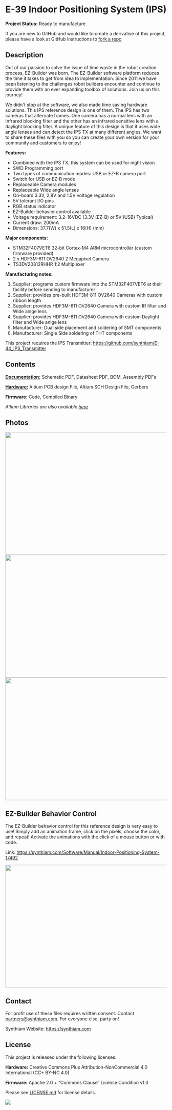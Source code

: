 # E-39 Indoor Positioning System (IPS)

**Project Status:** Ready to manufacture

If you are new to GitHub and would like to create a derivative of this project, please have a look at GitHub instructions to [fork a repo](https://help.github.com/en/articles/fork-a-repo)

## Description

Out of our passion to solve the issue of time waste in the robot creation process, EZ-Builder was born. The EZ-Builder software platform reduces the time it takes to get from idea to implementation. Since 2011 we have been listening to the challenges robot builders encounter and continue to provide them with an ever expanding toolbox of solutions. Join us on this journey!

We didn't stop at the software, we also made time saving hardware solutions. This IPS reference design is one of them. The IPS has two cameras that alternate frames. One camera has a normal lens with an Infrared blocking filter and the other has an infrared sensitive lens with a daylight blocking filter. A unique feature of this design is that it uses wide angle lenses and can detect the IPS TX at many different angles. We want to share these files with you so you can create your own version for your community and customers to enjoy!

**Features:**
- Combined with the IPS TX, this system can be used for night vision
- SWD Programming port
- Two types of communication modes: USB or EZ-B camera port
- Switch for USB or EZ-B mode
- Replaceable Camera modules
- Replaceable Wide angle lenses
- On-board 3.3V, 2.8V and 1.5V voltage regulation
- 5V tolerant I/O pins
- RGB status indicator
- EZ-Builder behavior control available
- Voltage requirement: 3.2-16VDC (3.3V (EZ-B) or 5V (USB) Typical)
- Current draw: 200mA
- Dimensions: 37.7(W) x 51.5(L) x 16(H) (mm)

**Major components:** 
- STM32F407VET6 32-bit Cortex-M4 ARM microcontroller (custom firmware provided)
- 2 x HDF3M-811 OV2640 2 Megapixel Camera
- TS3DV20812RHHR 1:2 Multiplexer

**Manufacturing notes:** 
1. Supplier: programs custom firmware into the STM32F407VET6 at their facility before sending to manufacturer
2. Supplier: provides pre-built HDF3M-811 OV2640 Cameras with custom ribbon length
3. Supplier: provides HDF3M-811 OV2640 Camera with custom IR filter and Wide anlge lens 
4. Supplier: provides HDF3M-811 OV2640 Camera with custom Daylight filter and Wide anlge lens 
5. Manufacturer: Dual side placement and soldering of SMT components
6. Manufacturer: Single Side soldering of THT components

This project requires the IPS Transmitter: https://github.com/synthiam/E-44_IPS_Transmitter

## Contents

[**Documentation:**](https://github.com/synthiam/E-39_Indoor_Positioning_System/tree/master/E-39%20Documentation) Schematic PDF, Datasheet PDF, BOM, Assembly PDFs

[**Hardware:**](https://github.com/synthiam/E-39_Indoor_Positioning_System/tree/master/E-39%20Hardware) Altium PCB design File, Altium SCH Design File, Gerbers

[**Firmware:**](https://github.com/synthiam/E-39_Indoor_Positioning_System/tree/master/E-39%20Firmware) Code, Compiled Binary

*Altium Libraries are also available <a href="https://github.com/synthiam/Synthiam_Altium_Librairies">here</a>*

## Photos

<p align="left">
<img src="https://live.staticflickr.com/65535/46962806124_cfa921f407_k.jpg" width="683" height="383">
<img src="https://live.staticflickr.com/65535/47752093741_de2e21d5d2_k.jpg" width="683" height="383">
<img src="https://live.staticflickr.com/65535/32808700827_8a51697d4c_k.jpg" width="683" height="383"></p>

## EZ-Builder Behavior Control

The EZ-Builder behavior control for this reference design is very easy to use! Simply add an animation frame, click on the pixels, choose the color, and repeat! Activate the animations with the click of a mouse button or with code. 

Link: https://synthiam.com/Software/Manual/Indoor-Positioning-System-17492

<a href="https://synthiam.com/Software/Manual/Indoor-Positioning-System-17492"><img src="E-39.gif" width="683" height="383"></a>

## Contact

For profit use of these files requires written consent. Contact partners@synthiam.com. For everyone else, party on!

Synthiam Website: https://synthiam.com

## License

This project is released under the following licenses:

**Hardware:** Creative Commons Plus Attribution-NonCommercial 4.0 International (CC+ BY-NC 4.0)

**Firmware:** Apache 2.0 + “Commons Clause” License Condition v1.0

Please see [LICENSE.md](https://github.com/synthiam/E-39_Indoor_Positioning_System/blob/master/LICENSE.md) for license details.

<a href="https://synthiam.com"><img src="https://live.staticflickr.com/65535/47791527651_358dffb302_m.jpg"></a>
